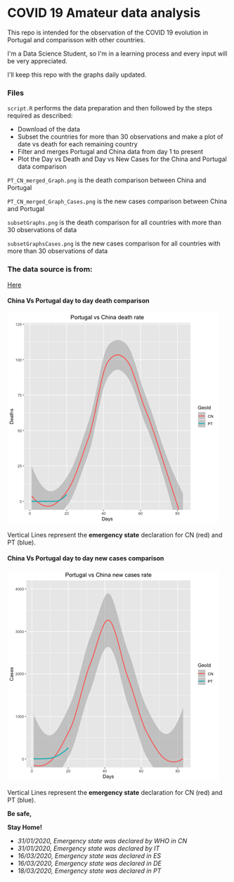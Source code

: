 # COVID 19 Amateur data analysis

This repo is intended for the observation of the COVID 19 evolution in Portugal and comparisson with other countries.

I'm a Data Science Student, so I'm in a learning process and every input will be very appreciated.

I'll keep this repo with the graphs daily updated.

### Files
`script.R` performs the data preparation and then followed by the steps required as described:

- Download of the data
- Subset the countries for more than 30 observations and make a plot of date vs death for each remaining country
- Filter and merges Portugal and China data from day 1 to present
- Plot the Day vs Death and Day vs New Cases for the China and Portugal data comparison

`PT_CN_merged_Graph.png` is the death comparison between China and Portugal

`PT_CN_merged_Graph_Cases.png` is the new cases comparison between China and Portugal

`subsetGraphs.png` is the death comparison for all countries with more than 30 observations of data

`subsetGraphsCases.png` is the new cases comparison for all countries with more than 30 observations of data

### The data source is from:

[Here](https://www.ecdc.europa.eu/en/publications-data/download-todays-data-geographic-distribution-covid-19-cases-worldwide)

#### China Vs Portugal day to day death comparison
![Graph_CN_vs_PT](https://github.com/VascoRibeiroPereira/Covid_19/blob/master/PT_CN_merged_Graph.png?raw=true)

Vertical Lines represent the **emergency state** declaration for CN (red) and PT (blue).

#### China Vs Portugal day to day new cases comparison
![Graph_CN_vs_PT_Cases](https://github.com/VascoRibeiroPereira/Covid_19/blob/master/PT_CN_merged_Graph_Cases.png?raw=true)

Vertical Lines represent the **emergency state** declaration for CN (red) and PT (blue).


__Be safe,__

__Stay Home!__

- *31/01/2020, Emergency state was declared by WHO in CN*
- *31/01/2020, Emergency state was declared by IT*
- *16/03/2020, Emergency state was declared in ES*
- *16/03/2020, Emergency state was declared in DE*
- *18/03/2020, Emergency state was declared in PT*